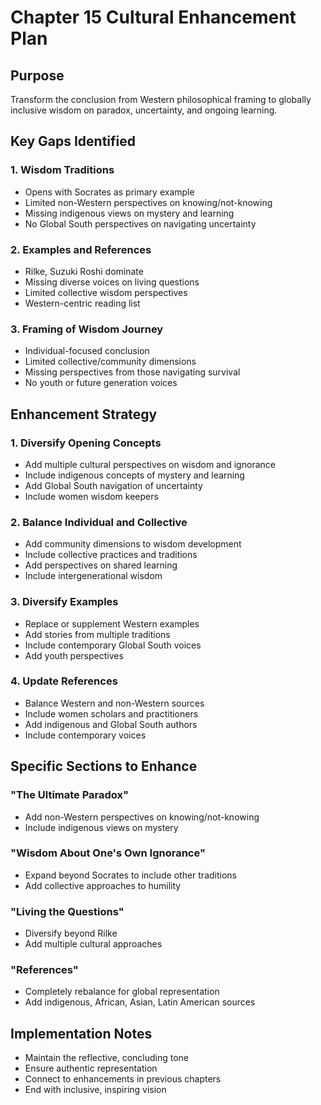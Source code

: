 # Chapter 15 Cultural Enhancement Plan

## Purpose
Transform the conclusion from Western philosophical framing to globally inclusive wisdom on paradox, uncertainty, and ongoing learning.

## Key Gaps Identified

### 1. Wisdom Traditions
- Opens with Socrates as primary example
- Limited non-Western perspectives on knowing/not-knowing
- Missing indigenous views on mystery and learning
- No Global South perspectives on navigating uncertainty

### 2. Examples and References
- Rilke, Suzuki Roshi dominate
- Missing diverse voices on living questions
- Limited collective wisdom perspectives
- Western-centric reading list

### 3. Framing of Wisdom Journey
- Individual-focused conclusion
- Limited collective/community dimensions
- Missing perspectives from those navigating survival
- No youth or future generation voices

## Enhancement Strategy

### 1. Diversify Opening Concepts
- Add multiple cultural perspectives on wisdom and ignorance
- Include indigenous concepts of mystery and learning
- Add Global South navigation of uncertainty
- Include women wisdom keepers

### 2. Balance Individual and Collective
- Add community dimensions to wisdom development
- Include collective practices and traditions
- Add perspectives on shared learning
- Include intergenerational wisdom

### 3. Diversify Examples
- Replace or supplement Western examples
- Add stories from multiple traditions
- Include contemporary Global South voices
- Add youth perspectives

### 4. Update References
- Balance Western and non-Western sources
- Include women scholars and practitioners
- Add indigenous and Global South authors
- Include contemporary voices

## Specific Sections to Enhance

### "The Ultimate Paradox"
- Add non-Western perspectives on knowing/not-knowing
- Include indigenous views on mystery

### "Wisdom About One's Own Ignorance"
- Expand beyond Socrates to include other traditions
- Add collective approaches to humility

### "Living the Questions"
- Diversify beyond Rilke
- Add multiple cultural approaches

### "References"
- Completely rebalance for global representation
- Add indigenous, African, Asian, Latin American sources

## Implementation Notes
- Maintain the reflective, concluding tone
- Ensure authentic representation
- Connect to enhancements in previous chapters
- End with inclusive, inspiring vision